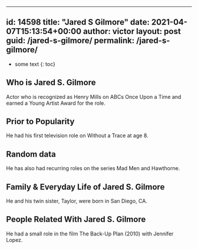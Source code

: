  ---
id: 14598
title: "Jared S Gilmore"
date: 2021-04-07T15:13:54+00:00
author: victor
layout: post
guid: /jared-s-gilmore/
permalink: /jared-s-gilmore/
---

* some text
{: toc}

## Who is Jared S. Gilmore

Actor who is recognized as Henry Mills on ABCs Once Upon a Time and earned a Young Artist Award for the role. 

## Prior to Popularity

He had his first television role on Without a Trace at age 8. 

## Random data

He has also had recurring roles on the series Mad Men and Hawthorne. 

## Family & Everyday Life of Jared S. Gilmore

He and his twin sister, Taylor, were born in San Diego, CA. 

## People Related With Jared S. Gilmore

He had a small role in the film The Back-Up Plan (2010) with Jennifer Lopez. 
 